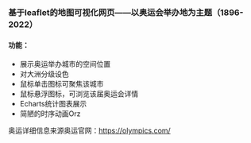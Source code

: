 ### 基于leaflet的地图可视化网页——以奥运会举办地为主题（1896-2022）
#### 功能：
- 展示奥运举办城市的空间位置
- 对大洲分级设色
- 鼠标单击图标可聚焦该城市
- 鼠标悬浮图标，可浏览该届奥运会详情
- Echarts统计图表展示
- 简陋的时序动画Orz

奥运详细信息来源奥运官网：https://olympics.com/
